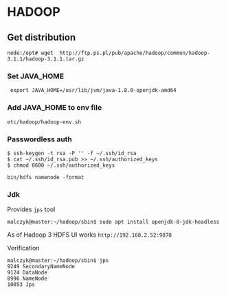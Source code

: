 # HADOOP

## Get distribution

```
node:/opt# wget  http://ftp.ps.pl/pub/apache/hadoop/common/hadoop-3.1.1/hadoop-3.1.1.tar.gz
```

### Set JAVA\_HOME 

```
 export JAVA_HOME=/usr/lib/jvm/java-1.8.0-openjdk-amd64 
```

### Add JAVA\_HOME to env file 

```
etc/hadoop/hadoop-env.sh
```


### Passwordless auth

```
$ ssh-keygen -t rsa -P '' -f ~/.ssh/id_rsa
$ cat ~/.ssh/id_rsa.pub >> ~/.ssh/authorized_keys
$ chmod 0600 ~/.ssh/authorized_keys
```

```
bin/hdfs namenode -format
```

### Jdk


Provides ```jps``` tool

```
malczyk@master:~/hadoop/sbin$ sudo apt install openjdk-8-jdk-headless
```


As of Hadoop 3 HDFS UI works ```http://192.168.2.52:9870```

Verification

```
malczyk@master:~/hadoop/sbin$ jps 
9249 SecondaryNameNode
9124 DataNode
8996 NameNode
10053 Jps

```

